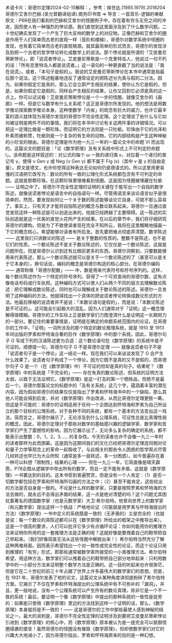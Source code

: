 

术语卡片：哥德尔定理2024-02-15解释：。参考：侯世达.(1985.1979).2018204哥德尔艾舍尔巴赫.(吴允曾翻译组译).商务印书馆 => 导言：一首音乐-逻辑的奉献原文：P66在我们看到的巴赫和艾舍尔的怪圈例子中，存在着有穷与无穷之间的冲突，因而使人有一种强烈的悖论感。我们直觉到这里面涉及到了什么数学问题。二十世纪确实发现了一个产生了巨大反响的数学上的对应物。正像巴赫和艾舍尔的圈是作用于人们简单而古老的直观一样（音阶和楼梯），哥德尔对数学系统中怪圈的发现，也有着它简单而古老的直观根源。就其最简单的形式而言，哥德尔的发现涉及到把一个古老的哲学悖论转化成数学上的说法。那个悖论就是所谓的「艾皮曼尼蒂斯悖论」，即「说谎者悖论」。艾皮曼尼蒂斯是一个克里特岛人，他说过一句不朽的话：「所有克里特岛人都是说谎者。」这一语句的一种更直截了当的说法是：「我在说谎」，或者，「本句子是假的」。我说的艾皮曼尼蒂斯悖论在本书中通常是指最后那个说法。这个陈述粗暴地违反了通常设定的把陈述分为真与假的二分法。因为，如果你假定它是真的，那么它会立即产生相反的结果，使你认为它是假的。但是，如果你假定它是假的，同样会产生相反的结果，让你又回到它必须是真的这一点上。你可以试试看！艾皮曼尼蒂斯悖论是一个一步的怪圈，就像艾舍尔的《画廊》一样。但是它与数学有什么关系呢？这正是哥德尔所发现的。他的想法是用数学推论探索数学推论本身。这种使数学「内省」的观念有巨大的威力，也许它最丰富的涵义就体现为哥德尔发现的哥德尔不完全性定理。这个定理说了些什么与它如何被证明是两件不同的事情。我们将在本书中讨论有关这两件事的详细情况。可以把这一定理比做是一颗珍珠，而证明它的方法则是一只牡蛎。珍珠由于它的光泽和朴素而被称赞，牡蛎则是一个复杂的有生命的动物，它的内部结构是产生这种神秘的小珍宝的根由。哥德尔定理是作为他一九三一年的一篇论文中的命题 Ⅵ 而出现的，这篇论文的题目是：「论《数学原理》及有关系统中形式上不可判定的命题 Ⅰ」。该命题是这样叙述的：对公式的每个 ω 一致的递归类 κ，对应着一个递归的类记号 γ，使得 ν Gen γ 或 Neg (ν Gen γ) 都不属于 Flg (κ)（其中 ν 是 γ 的自由变量）。原文是德文，也许你觉得这种表达无论如何仍是德语式的。所以这里用更易懂的汉语把它改写为：数论的所有一致的公理化形式系统都包含有不可判定的命题。这就是那颗珍珠。在这颗珍珠里很难看到怪圈。这是因为怪圈被埋藏在牡蛎 —— 证明之中了。哥德尔不完全性定理的证明的关键在于能写出一个自指的数学陈述，就像说谎者悖论是语言中的自指语句一样。尽管用语言来谈论语言似乎是很简单的，然而，要发现如何让一个关于数的陈述能够谈论它自身，可就不那么容易了。事实上，只有天才才能将自指陈述的概念与数论联系起来。哥德尔一旦通过直觉发现这样一种陈述是可以创造出来的，他就已经跨越了主要障碍。这一陈述的实际创造就是这一优美的直觉火花所产生的结果。在以后的章节中，我们将仔细研究哥德尔的建构。但是为了不致使读者现在完全不知所云，我将在这里概略地描画一下它的概念核心，希望能够对读者有所启发。首先要把难点彻底弄清楚。数学陈述 —— 这里我们只讲数论的陈述 —— 是关于整数的性质的。整数不是陈述，也不是它们的性质。一个数论陈述不是关于数论陈述的，它仅仅是一个数论陈述，这就是问题所在。但是哥德尔认识到还有比眼前更多的东西。哥德尔洞察到，只要数能够用来代表陈述，那么一个数论陈述就可以是关于一个数论陈述的了（甚至可以是关于它本身的）。换句话说，编码的概念是哥德尔构造的核心部分。在哥德尔编码 —— 通常称做「哥德尔配数」—— 中，数是用来代表符号和符号序列的。这样，每个数论陈述作为一个特定的符号序列，获得了一个可资查询的哥德尔数，这有点像电话号码或行车执照。这种编码方式可以使人们从两个不同的层次去理解数论陈述：把它理解成数论陈述，同时也可以理解成关于数论陈述的陈述。哥德尔一旦发明了这种编码的方法，他就得找出一个具体的把说谎者悖论转换成数论形式的方法。他最后移植的说谎者并不是说：「本数论语句是假的」，而是说：「本数论陈述是不可证的」。这可能会引起极大的混乱，因为人们通常对于「证明」这一概念理解得很模糊。哥德尔的工作实际上正是数学家们力图澄清什么是证明这一长期努力的一部分。要记住的重要事情是，证明是在确定的命题系统范围内的论证。在哥德尔的工作中，「证明」一词所涉及的那个特定的数论推理系统，就是 1910 至 1913 年间出版的罗素和怀特海合著的巨作《数学原理》中的那个系统。因此，哥德尔句子 G 写成下列的汉语陈述更为合适：这个数论语句在《数学原理》的系统中是不可证的。顺便提一句，哥德尔句子 G 不是哥德尔定理 —— 就像说谎者句子不是「说谎者句子是一个悖论」这一结论一样。现在我们可以来谈谈发现了 G 会产生什么效果了。说谎者句子构成了一个悖论，因为它既不是真的又不是假的，而哥德尔句子 G 是一个（在《数学原理》中）不可证的但却是真的句子。结果呢？《数学原理》中的系统是「不完全的」—— 存在有真的数论陈述，但系统的证明方法太弱，以致于无法证明它。《数学原理》是这一打击的第一个牺牲品，但绝不是最后一个。哥德尔那篇论文的标题中的「及有关系统」这几个字，蕴涵着丰富的潜在内容。因为假如哥德尔的结果仅仅是指出了罗素和怀特海书中的一个缺陷，那么其他人可能会得到启发，并对《数学原理》作出改进，从而比哥德尔定理更胜一筹。但这是不可能的：哥德尔的证明适用于任何一个企图达到怀特海和罗素为自己所设立的那个目标的公理系统。对于各种不同的系统，都有一个基本的方法变出这一戏法。简而言之，哥德尔展示了，无论涉及到什么公理系统，可证性总是比真理性弱的概念。因此，哥德尔定理对于那些对数学的基础感兴趣的逻辑学家、数学家和哲学家们产生了震撼性的影响。因为它展示出了，无论多么复杂的确定的系统，都不能表示出整数：0，1，2，3…… 的复杂性。今天的读者也许不会像一九三一年时的读者那样为此而困窘。这是因为这期间我们的文化已经把哥德尔定理连同相对论和量子力学等观念上的革命一起吸收了。与此相关的那些令人困惑的哲学观点尽管几经转述也早已为大众所知（通常是多一层转述，多一分困惑）。如今普遍存在着一种可以料想「限制性」结果的心理 —— 但在一九三一年，它简直像是晴天霹雳。P78企图从逻辑学中导出所有的数学，而且一定不能有矛盾，这就是《数学原理》一书要达到的目的。这本书受到普遍赞赏，但是没有一个人肯定：（1）是否一切数学都包括在罗素和怀特海所勾画的方法之中；（2）甚至不能肯定，这些给出的方法是否自身是一致的。不论是什么样的数学家，只要是按照罗素和怀特海的方法去做的，就永远不会得出矛盾的结果，这一点是绝对清楚的吗？这个问题尤其困扰着著名的德国数学家（也是元数学家）大卫·希尔伯特。他曾向世界上的数学家（和元数学家）提出这样一个挑战：严格地论证（可能就是用罗素与怀特海提出的方法）《数学原理》一书中定义的系统既是一致的（无矛盾的）又是完全的（也就是说：每一个数论的真陈述都可以在《数学原理》所给出的框架之中推导出来）。这是一个很高的要求，人们可以批评它多少有点循环论证：你如何能用你的推理方法来证明你所用的这一套推理方法是正确的呢？这就好像是要拽着自己的鞋带把自己举起来。（我们好像简直无法从这些怪圈中解脱出来！）希尔伯特当然充分了解这种两难局面。因而表示希望找出一个对一致性或完全性的论证，而这个论证只用到推理的「有穷」形式，即那些通常被数学家所接受的一小类推理方法。希尔伯特希望，用这种方法，数学家们可以拽着自己的鞋带把自己部分地举起来：只利用数学中的一小部分方法来证明整个数学方法是正确的。这一目的听起来也许很渺茫，但是它在二十世纪的前三十年占据了世界上许多最伟大的数学家们的思想。但是，在 1931 年，哥德尔发表了他的论文，这篇论文从某种角度讲彻底粉碎了希尔伯特方案。它揭示了不仅在罗素和怀特海提出的公理系统中有不可弥补的「漏洞」，并且，更一般地说，没有一个公理系统可以产生所有的数论真理，除非它是一个不一致的系统！最后，要证明一个像《数学原理》中提出的那种系统的一致性是徒劳的：如果能只使用《数学原理》里边的方法找到这样一个证明的话，那么，《数学原理》本身就将是不一致的！—— 这是哥德尔的工作中那些最使人感到神秘的结论之一。最大的讽刺是，哥德尔不完全性定理的证明涉及到要把艾皮曼尼蒂斯悖论引进到《数学原理》的核心中，而《数学原理》原本被认为是一座完全可以抵御怪圈侵袭的堡垒！虽然哥德尔的怪圈没有摧毁《数学原理》，但却使数学家们对它的兴趣大大地减小了，因为哥德尔指出，罗素和怀特海原来的目的是一种幻想。